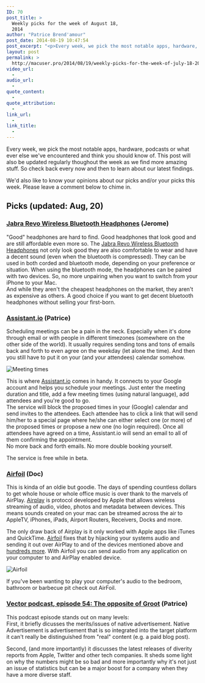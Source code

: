 ```yaml
---
ID: 70
post_title: >
  Weekly picks for the week of August 18,
  2014
author: "Patrice Brend'amour"
post_date: 2014-08-19 10:47:54
post_excerpt: "<p>Every week, we pick the most notable apps, hardware, podcasts or what ever else we've encountered and think you should know of. This post will also be updated regularly thoughout the week as we find more amazing stuff. So check back every now and then to learn about our latest findings.</p><p>Our picks this week:</p><ul><li>Jabra Revo Wireless Bluetooth Headphones</li><li>Assistant.io</li><li>Airfoil</li><li>Vector podcast, episode 54</li></ul>"
layout: post
permalink: >
  http://macuser.pro/2014/08/19/weekly-picks-for-the-week-of-july-18-2014/
video_url:
  - 
audio_url:
  - 
quote_content:
  - 
quote_attribution:
  - 
link_url:
  - 
link_title:
  - 
---
```




Every week, we pick the most notable apps, hardware, podcasts or what ever else we've encountered and think you should know of. This post will also be updated regularly thoughout the week as we find more amazing stuff. So check back every now and then to learn about our latest findings.

We'd also like to know your opinions about our picks and/or your picks this week. Please leave a comment below to chime in. 

## Picks (updated: Aug, 20)

### [Jabra Revo Wireless Bluetooth Headphones](http://www.amazon.com/Jabra-REVO-Wireless-Bluetooth-Headphones/dp/B00BFO14W8/) (Jerome)

"Good" headphones are hard to find. Good headphones that look good and are still affordable even more so. The [Jabra Revo Wireless Bluetooth Headphones](http://www.amazon.com/Jabra-REVO-Wireless-Bluetooth-Headphones/dp/B00BFO14W8/) not only look good they are also comfortable to wear and have a decent sound (even when the bluetooth is compressed). They can be used in both corded and bluetooth mode, depending on your preference or situation. When using the bluetooth mode, the headphones can be paired with two devices. So, no more unpairing when you want to switch from your iPhone to your Mac.  
And while they aren't the cheapest headphones on the market, they aren't as expensive as others. A good choice if you want to get decent bluetooth headphones without selling your first-born. 

### [Assistant.io](http://assistant.io) (Patrice)

Scheduling meetings can be a pain in the neck. Especially when it's done through email or with people in different timezones (somewhere on the other side of the world). It usually requires sending tons and tons of emails back and forth to even agree on the weekday (let alone the time). And then you still have to put it on your (and your attendees) calendar somehow.

![Meeting times][1]

This is where [Assistant.io](http://assistant.io) comes in handy. It connects to your Google account and helps you schedule your meetings. Just enter the meeting duration and title, add a few meeting times (using natural language), add attendees and you're good to go.  
The service will block the proposed times in your (Google) calendar and send invites to the attendees. Each attendee has to click a link that will send him/her to a special page where he/she can either select one (or more) of the proposed times or propose a new one (no login required). Once all attendees have agreed on a time, Assistant.io will send an email to all of them confirming the appointment.  
No more back and forth emails. No more double booking yourself. 

The service is free while in beta. 



### [Airfoil](http://rogueamoeba.com/airfoil/ "Rouge Amoeba Airfoil") (Doc)

This is kinda of an oldie but goodie. The days of spending countless dollars to get whole house or whole office music is over thank to the marvels of AirPlay. [Airplay](https://www.apple.com/airplay/ "Airplay") is protocol developed by Apple that allows wireless streaming of audio, video, photos and metadata between devices. This means sounds created on your mac can be streamed across the air to AppleTV, iPhones, iPads, Airport Routers, Receivers, Docks and more.

The only draw back of Airplay is it only worked with Apple apps like iTunes and QuickTime. [Airfoil](http://rogueamoeba.com/airfoil/mac/ "Airfoil for Mac") fixes that by hijacking your systems audio and sending it out over AirPlay to and of the devices mentioned above and [hundreds more](http://rogueamoeba.com/airfoil/speakers.php "Airfoil compatible devices"). With Airfoil you can send audio from any application on your computer to and AirPlay enabled device. 

![Airfoil][2]

If you've been wanting to play your computer's audio to the bedroom, bathroom or barbecue pit check out AirFoil.

### [Vector podcast, episode 54: The opposite of Groot](http://www.imore.com/54-opposite-groot) (Patrice)

This podcast episode stands out on many levels:  
First, it briefly dicusses the merits/issues of native advertisement. Native Advertisement is advertisement that is so integrated into the target platform it can't really be distinguished from "real" content (e.g. a paid blog post).

Second, (and more importantly) it discusses the latest releases of diverity reports from Apple, Twitter and other tech companies. It sheds some light on why the numbers might be so bad and more importantly why it's not just an issue of statistics but can be a major boost for a company when they have a more diverse staff. 


[1]: /wp-content/uploads/2014/08/Assistant.io-Invite.png
[2]: /wp-content/uploads/2014/08/infographic.png
